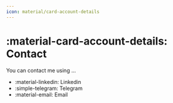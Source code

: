 ```yaml
---
icon: material/card-account-details
---
```


# :material-card-account-details: Contact

You can contact me using ...

- :material-linkedin: Linkedin
- :simple-telegram: Telegram
- :material-email: Email
